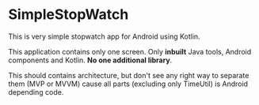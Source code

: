 # SimpleStopWatch
This is very simple stopwatch app for Android using Kotlin.

This application contains only one screen.
Only **inbuilt** Java tools, Android components and Kotlin. **No one additional library**.

This should contains architecture, but don't see any right way to separate them (MVP or MVVM) cause all parts (excluding only TimeUtil) is Android depending code.
